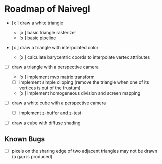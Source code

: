 # Roadmap of Naivegl

- [x ] draw a white triangle
    - [x ] basic triangle rasterizer
    - [x ] basic pipeline

- [x ] draw a triangle with interpolated color
    - [x ] calculate barycentric coords to interpolate vertex attributes

- [  ] draw a triangle with a perspective camera
    - [x ] implement mvp matrix transform
    - [  ] implement simple clipping (remove the triangle when one of its vertices is out of the frustum)
    - [x ] implement homogeneous division and screen mapping

- [  ] draw a white cube with a perspective camera
    - [  ] implement z-buffer and z-test

- [  ] draw a cube with diffuse shading

## Known Bugs

- [  ] pixels on the sharing edge of two adjacent triangles may not be drawn (a gap is produced)
